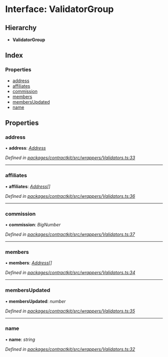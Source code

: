 # Interface: ValidatorGroup

## Hierarchy

* **ValidatorGroup**

## Index

### Properties

* [address](_wrappers_validators_.validatorgroup.md#address)
* [affiliates](_wrappers_validators_.validatorgroup.md#affiliates)
* [commission](_wrappers_validators_.validatorgroup.md#commission)
* [members](_wrappers_validators_.validatorgroup.md#members)
* [membersUpdated](_wrappers_validators_.validatorgroup.md#membersupdated)
* [name](_wrappers_validators_.validatorgroup.md#name)

## Properties

###  address

• **address**: *[Address](../modules/_base_.md#address)*

*Defined in [packages/contractkit/src/wrappers/Validators.ts:33](https://github.com/celo-org/celo-monorepo/blob/06adf8b7a/packages/contractkit/src/wrappers/Validators.ts#L33)*

___

###  affiliates

• **affiliates**: *[Address](../modules/_base_.md#address)[]*

*Defined in [packages/contractkit/src/wrappers/Validators.ts:36](https://github.com/celo-org/celo-monorepo/blob/06adf8b7a/packages/contractkit/src/wrappers/Validators.ts#L36)*

___

###  commission

• **commission**: *BigNumber*

*Defined in [packages/contractkit/src/wrappers/Validators.ts:37](https://github.com/celo-org/celo-monorepo/blob/06adf8b7a/packages/contractkit/src/wrappers/Validators.ts#L37)*

___

###  members

• **members**: *[Address](../modules/_base_.md#address)[]*

*Defined in [packages/contractkit/src/wrappers/Validators.ts:34](https://github.com/celo-org/celo-monorepo/blob/06adf8b7a/packages/contractkit/src/wrappers/Validators.ts#L34)*

___

###  membersUpdated

• **membersUpdated**: *number*

*Defined in [packages/contractkit/src/wrappers/Validators.ts:35](https://github.com/celo-org/celo-monorepo/blob/06adf8b7a/packages/contractkit/src/wrappers/Validators.ts#L35)*

___

###  name

• **name**: *string*

*Defined in [packages/contractkit/src/wrappers/Validators.ts:32](https://github.com/celo-org/celo-monorepo/blob/06adf8b7a/packages/contractkit/src/wrappers/Validators.ts#L32)*
